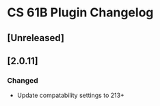 <!-- Keep a Changelog guide -> https://keepachangelog.com -->

# CS 61B Plugin Changelog

## [Unreleased]

## [2.0.11]
### Changed
- Update compatability settings to 213+
